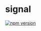 # signal

[![npm version](https://badge.fury.io/js/@feavy%2Fsignal.svg)](https://badge.fury.io/js/@feavy%2Fsignal)

